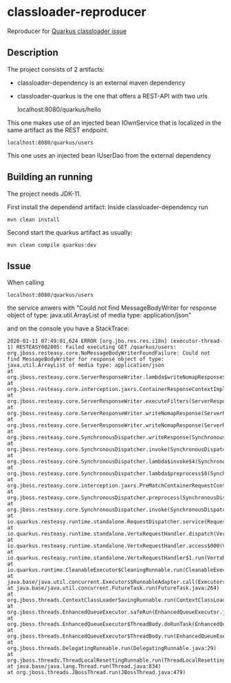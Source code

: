 # classloader-reproducer

Reproducer for [Quarkus classloader issue](https://github.com/quarkusio/quarkus/issues/5015)

## Description

The project consists of 2 artifacts:

* classloader-dependency is an external maven dependency

* classloader-quarkus is the one that offers a REST-API with two urls

	localhost:8080/quarkus/hello

This one makes use of an injected bean IOwnService that is localized in the same artifact as the REST endpoint.

	localhost:8080/quarkus/users

This one uses an injected bean IUserDao from the external dependency


## Building an running

The project needs JDK-11.

First install the dependend artifact: Inside classloader-dependency run

	mvn clean install

Second start the quarkus artifact as usually:

	mvn clean compile quarkus:dev

## Issue

When calling

	localhost:8080/quarkus/users

the service anwers with "Could not find MessageBodyWriter for response object of type: java.util.ArrayList of media type: application/json"

and on the console you have a StackTrace:

	2020-01-11 07:49:01,624 ERROR [org.jbo.res.res.i18n] (executor-thread-1) RESTEASY002005: Failed executing GET /quarkus/users: org.jboss.resteasy.core.NoMessageBodyWriterFoundFailure: Could not find MessageBodyWriter for response object of type: java.util.ArrayList of media type: application/json
	at org.jboss.resteasy.core.ServerResponseWriter.lambda$writeNomapResponse$2(ServerResponseWriter.java:119)
	at org.jboss.resteasy.core.interception.jaxrs.ContainerResponseContextImpl.filter(ContainerResponseContextImpl.java:404)
	at org.jboss.resteasy.core.ServerResponseWriter.executeFilters(ServerResponseWriter.java:232)
	at org.jboss.resteasy.core.ServerResponseWriter.writeNomapResponse(ServerResponseWriter.java:97)
	at org.jboss.resteasy.core.ServerResponseWriter.writeNomapResponse(ServerResponseWriter.java:70)
	at org.jboss.resteasy.core.SynchronousDispatcher.writeResponse(SynchronousDispatcher.java:578)
	at org.jboss.resteasy.core.SynchronousDispatcher.invoke(SynchronousDispatcher.java:508)
	at org.jboss.resteasy.core.SynchronousDispatcher.lambda$invoke$4(SynchronousDispatcher.java:252)
	at org.jboss.resteasy.core.SynchronousDispatcher.lambda$preprocess$0(SynchronousDispatcher.java:153)
	at org.jboss.resteasy.core.interception.jaxrs.PreMatchContainerRequestContext.filter(PreMatchContainerRequestContext.java:363)
	at org.jboss.resteasy.core.SynchronousDispatcher.preprocess(SynchronousDispatcher.java:156)
	at org.jboss.resteasy.core.SynchronousDispatcher.invoke(SynchronousDispatcher.java:238)
	at io.quarkus.resteasy.runtime.standalone.RequestDispatcher.service(RequestDispatcher.java:73)
	at io.quarkus.resteasy.runtime.standalone.VertxRequestHandler.dispatch(VertxRequestHandler.java:120)
	at io.quarkus.resteasy.runtime.standalone.VertxRequestHandler.access$000(VertxRequestHandler.java:36)
	at io.quarkus.resteasy.runtime.standalone.VertxRequestHandler$1.run(VertxRequestHandler.java:85)
	at io.quarkus.runtime.CleanableExecutor$CleaningRunnable.run(CleanableExecutor.java:224)
	at java.base/java.util.concurrent.Executors$RunnableAdapter.call(Executors.java:515)
	at java.base/java.util.concurrent.FutureTask.run(FutureTask.java:264)
	at org.jboss.threads.ContextClassLoaderSavingRunnable.run(ContextClassLoaderSavingRunnable.java:35)
	at org.jboss.threads.EnhancedQueueExecutor.safeRun(EnhancedQueueExecutor.java:2011)
	at org.jboss.threads.EnhancedQueueExecutor$ThreadBody.doRunTask(EnhancedQueueExecutor.java:1535)
	at org.jboss.threads.EnhancedQueueExecutor$ThreadBody.run(EnhancedQueueExecutor.java:1426)
	at org.jboss.threads.DelegatingRunnable.run(DelegatingRunnable.java:29)
	at org.jboss.threads.ThreadLocalResettingRunnable.run(ThreadLocalResettingRunnable.java:29)
	at java.base/java.lang.Thread.run(Thread.java:834)
	at org.jboss.threads.JBossThread.run(JBossThread.java:479)






